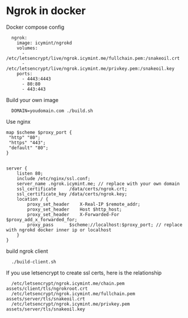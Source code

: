 Ngrok in docker
=== 

Docker compose config
```
  ngrok:
    image: icymint/ngrokd
    volumes:
      - /etc/letsencrypt/live/ngrok.icymint.me/fullchain.pem:/snakeoil.crt
      - /etc/letsencrypt/live/ngrok.icymint.me/privkey.pem:/snakeoil.key
    ports:
      - 4443:4443
      - 80:80
      - 443:443
```

Build your own image
```
  DOMAIN=youdomain.com ./build.sh
```

Use nginx
```
map $scheme $proxy_port {
 "http" "80";
 "https" "443";
 "default" "80";
}


server {
    listen 80;
    include /etc/nginx/ssl.conf;
    server_name .ngrok.icymint.me; // replace with your own domain
    ssl_certificate     /data/certs/ngrok.crt;
    ssl_certificate_key /data/certs/ngrok.key;
    location / {
        proxy_set_header    X-Real-IP $remote_addr;
        proxy_set_header    Host $http_host; 
        proxy_set_header    X-Forwarded-For $proxy_add_x_forwarded_for;
        proxy_pass      $scheme://localhost:$proxy_port; // replace with ngrokd docker inner ip or localhost
    }
}
```

build ngrok client
```
  ./build-client.sh
```


If you use letsencrypt to create ssl certs, here is the relationship
```
  /etc/letsencrypt/ngrok.icymint.me/chain.pem     assets/client/tls/ngrokroot.crt
  /etc/letsencrypt/ngrok.icymint.me/fullchain.pem assets/server/tls/snakeoil.crt
  /etc/letsencrypt/ngrok.icymint.me/privkey.pem   assets/server/tls/snakeoil.key
```
